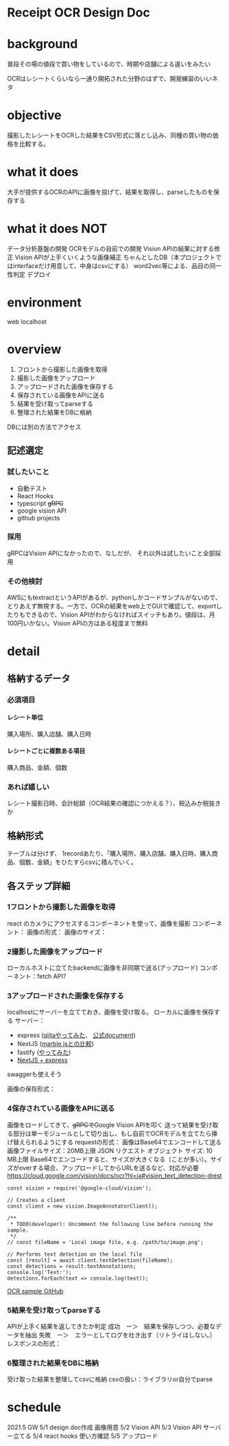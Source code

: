 # Receipt OCR Design Doc

# background

普段その場の値段で買い物をしているので、時期や店舗による違いをみたい

OCRはレシートくらいなら一通り開拓された分野のはずで、開発練習のいいネタ

# objective

撮影したレシートをOCRした結果をCSV形式に落とし込み、同種の買い物の価格を比較する。


# what it does

大手が提供するOCRのAPIに画像を投げて、結果を取得し、parseしたものを保存する


# what it does NOT

データ分析基盤の開発
OCRモデルの自前での開発
Vision APIの結果に対する修正
Vision APIが上手くいくような画像補正
ちゃんとしたDB（本プロジェクトではinterfaceだけ用意して、中身はcsvにする）
word2vec等による、品目の同一性判定
デプロイ

# environment

web
localhost

# overview

1. フロントから撮影した画像を取得
2. 撮影した画像をアップロード
3. アップロードされた画像を保存する
4. 保存されている画像をAPIに送る
5. 結果を受け取ってparseする
6. 整理された結果をDBに格納

DBには別の方法でアクセス

## 記述選定
### 試したいこと
* 自動テスト
* React Hooks
* typescript <s> gRPC </s>
* google vision API
* github projects

### 採用
gRPCはVision APIになかったので、なしだが、
それ以外は試したいこと全部採用

### その他検討
AWSにもtextractというAPIがあるが、pythonしかコードサンプルがないので、とりあえず無視する。一方で、OCRの結果をweb上でGUIで確認して、exportしたりもできるので、Vision APIがわからなければスイッチもあり。値段は、月100円いかない。Vision APIの方はある程度まで無料
# detail
## 格納するデータ
### 必須項目
#### レシート単位
購入場所、購入店舗、購入日時
#### レシートごとに複数ある項目
購入商品、金額、個数
### あれば嬉しい
レシート撮影日時、会計総額（OCR結果の確認につかえる？）、税込みか税抜きか
## 格納形式
テーブルは分けず、
1recordあたり、「購入場所、購入店舗、購入日時、購入商品、個数、金額」をひたすらcsvに積んでいく。


## 各ステップ詳細
### 1フロントから撮影した画像を取得
react のカメラにアクセスするコンポーネントを使って、画像を撮影
コンポーネント：
画像の形式：
画像のサイズ：
### 2撮影した画像をアップロード
ローカルホストに立てたbackendに画像を非同期で送る(アップロード)
コンポーネント：fetch API?
### 3アップロードされた画像を保存する
localhostにサーバーを立てておき、画像を受け取る。
ローカルに画像を保存する
サーバー：
* express ([qiitaやってみた](https://qiita.com/pochopocho13/items/79a4735031ce11a91df7#express%E3%82%92%E4%BD%BF%E3%81%A3%E3%81%A6%E3%81%BF%E3%82%88%E3%81%86)、 [公式document](https://expressjs.com/ja/))
* NextJS ([marble.jsとの比較](https://dev.classmethod.jp/articles/typescript-nestjs-marblejs/))
* fastify ([やってみた](https://zenn.dev/rithmety/articles/20201102-nodejs-web-server-with-typescript))
* [NextJS + express ](https://www.forcia.com/blog/001559.html)

swaggerも使えそう

画像の保存形式：

### 4保存されている画像をAPIに送る
画像をロードしてきて、<s>gRPCで</s>Google Vision APIを叩く
送って結果を受け取る部分は単一モジュールとして切り出し、もし自前でOCRモデルを立てたら挿げ替えられるようにする
requestの形式：
画像はBase64でエンコードして送る
画像ファイルサイズ：20MB上限
JSON リクエスト オブジェクト サイズ: 10 MB上限
Base64でエンコードすると、サイズが大きくなる（ことが多い）。サイズがoverする場合、アップロードしてからURLを送るなど、対応が必要
https://cloud.google.com/vision/docs/ocr?hl=ja#vision_text_detection-drest

```
const vision = require('@google-cloud/vision');

// Creates a client
const client = new vision.ImageAnnotatorClient();

/**
 * TODO(developer): Uncomment the following line before running the sample.
 */
// const fileName = 'Local image file, e.g. /path/to/image.png';

// Performs text detection on the local file
const [result] = await client.textDetection(fileName);
const detections = result.textAnnotations;
console.log('Text:');
detections.forEach(text => console.log(text));
```
[OCR sample GitHub](https://github.com/googleapis/nodejs-vision/blob/master/samples/detect.js)

### 5結果を受け取ってparseする
APIが上手く結果を返してきたか判定
成功　ー＞　結果を保存しつつ、必要なデータを抽出
失敗　ー＞　エラーとしてログを吐き出す（リトライはしない。）
レスポンスの形式：
### 6整理された結果をDBに格納
受け取った結果を整理してcsvに格納
csvの扱い：ライブラリor自分でparse

# schedule
2021.5 GW
5/1 design doc作成 画像用意
5/2 Vision API
5/3 Vision API  サーバー立てる
5/4 react hooks 使い方確認
5/5 アップロード

